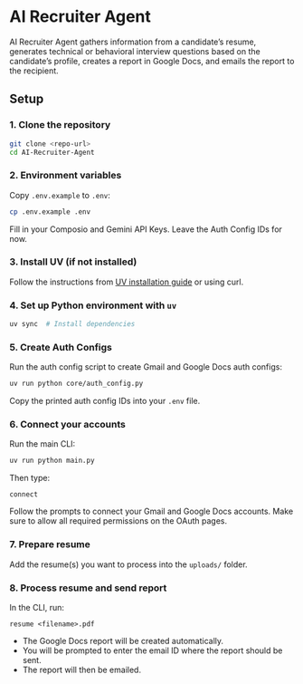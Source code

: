 # AI Recruiter Agent

AI Recruiter Agent gathers information from a candidate’s resume, generates technical or behavioral interview questions based on the candidate’s profile, creates a report in Google Docs, and emails the report to the recipient.

## Setup

### 1. Clone the repository

```bash
git clone <repo-url>
cd AI-Recruiter-Agent
```

### 2. Environment variables

Copy `.env.example` to `.env`:

```bash
cp .env.example .env
```

Fill in your Composio and Gemini API Keys. Leave the Auth Config IDs for now.

### 3. Install UV (if not installed)

Follow the instructions from [UV installation guide](https://docs.astral.sh/uv/getting-started/installation/) or using curl.

### 4. Set up Python environment with `uv`

```bash
uv sync  # Install dependencies
```

### 5. Create Auth Configs

Run the auth config script to create Gmail and Google Docs auth configs:

```bash
uv run python core/auth_config.py
```

Copy the printed auth config IDs into your `.env` file.

### 6. Connect your accounts

Run the main CLI:

```bash
uv run python main.py
```

Then type:

```text
connect
```

Follow the prompts to connect your Gmail and Google Docs accounts. Make sure to allow all required permissions on the OAuth pages.

### 7. Prepare resume

Add the resume(s) you want to process into the `uploads/` folder.

### 8. Process resume and send report

In the CLI, run:

```text
resume <filename>.pdf
```

- The Google Docs report will be created automatically.
- You will be prompted to enter the email ID where the report should be sent.
- The report will then be emailed.
